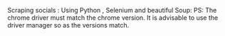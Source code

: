 Scraping socials : Using Python , Selenium and beautiful Soup: PS: The chrome driver must match the chrome version. It is advisable to use the driver manager so as the versions match.
